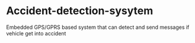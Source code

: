 # Accident-detection-sysytem
Embedded GPS/GPRS based system that can detect and send messages if vehicle get into accident 
